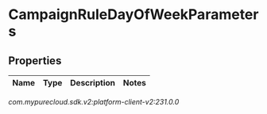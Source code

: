 # CampaignRuleDayOfWeekParameters


## Properties

| Name | Type | Description | Notes |
| ------------ | ------------- | ------------- | ------------- |




_com.mypurecloud.sdk.v2:platform-client-v2:231.0.0_

